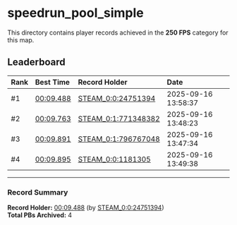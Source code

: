 # speedrun_pool_simple

This directory contains player records achieved in the **250 FPS** category for this map.

## Leaderboard

| Rank | Best Time | Record Holder | Date                |
| :--- | :-------- | :------------ | :------------------ |
| #1   | [00:09.488](./00009488_STEAM_0_0_24751394_20250916-135837.zip) | [STEAM_0:0:24751394](https://speedrun16.com/profile/STEAM_0:0:24751394)   | 2025-09-16 13:58:37 |
| #2   | [00:09.763](./00009763_STEAM_0_1_771348382_20250916-134823.zip) | [STEAM_0:1:771348382](https://speedrun16.com/profile/STEAM_0:1:771348382)   | 2025-09-16 13:48:23 |
| #3   | [00:09.891](./00009891_STEAM_0_1_796767048_20250916-134734.zip) | [STEAM_0:1:796767048](https://speedrun16.com/profile/STEAM_0:1:796767048)   | 2025-09-16 13:47:34 |
| #4   | [00:09.895](./00009895_STEAM_0_0_1181305_20250916-134938.zip) | [STEAM_0:0:1181305](https://speedrun16.com/profile/STEAM_0:0:1181305)   | 2025-09-16 13:49:38 |

---

### Record Summary
**Record Holder:** [00:09.488](./00009488_STEAM_0_0_24751394_20250916-135837.zip) (by [STEAM_0:0:24751394](https://speedrun16.com/profile/STEAM_0:0:24751394))  
**Total PBs Archived:** 4
